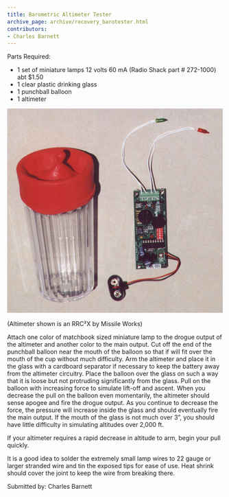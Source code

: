 ```yaml
---
title: Barometric Altimeter Tester
archive_page: archive/recovery_barotester.html
contributors:
- Charles Barnett
---
```

Parts Required:

- 1 set of miniature lamps 12 volts 60 mA (Radio Shack part # 272-1000) abt $1.50
- 1 clear plastic drinking glass
- 1 punchball balloon
- 1 altimeter

![](/images/barotest_parts.jpg)

(Altimeter shown is an RRC²X by Missile Works)

Attach one color of matchbook sized miniature lamp to the drogue output of the altimeter and another color to the main output. Cut off the end of the punchball balloon near the mouth of the balloon so that if will fit over the mouth of the cup without much difficulty. Arm the altimeter and place it in the glass with a cardboard separator if necessary to keep the battery away from the altimeter circuitry. Place the balloon over the glass on such a way that it is loose but not protruding significantly from the glass. Pull on the balloon with increasing force to simulate lift-off and ascent. When you decrease the pull on the balloon even momentarily, the altimeter should sense apogee and fire the drogue output. As you continue to decrease the force, the pressure will increase inside the glass and should eventually fire the main output. If the mouth of the glass is not much over 3”, you should have little difficulty in simulating altitudes over 2,000 ft.

If your altimeter requires a rapid decrease in altitude to arm, begin your pull quickly.

It is a good idea to solder the extremely small lamp wires to 22 gauge or larger stranded wire and tin the exposed tips for ease of use. Heat shrink should cover the joint to keep the wire from breaking there.

Submitted by: Charles Barnett

